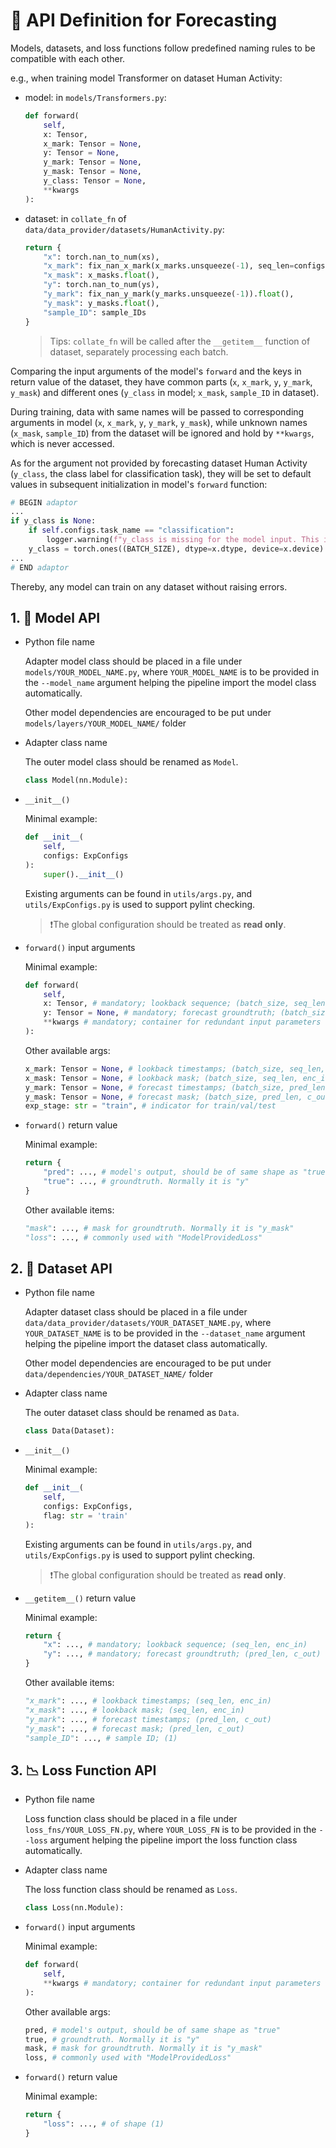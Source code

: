 # 🧩 API Definition for Forecasting

Models, datasets, and loss functions follow predefined naming rules to be compatible with each other.

e.g., when training model Transformer on dataset Human Activity:

- model: in `models/Transformers.py`:

    ```python
    def forward(
        self, 
        x: Tensor,
        x_mark: Tensor = None,
        y: Tensor = None,
        y_mark: Tensor = None,
        y_mask: Tensor = None,
        y_class: Tensor = None,
        **kwargs
    ):
    ```
- dataset: in `collate_fn` of `data/data_provider/datasets/HumanActivity.py`:

    ```python
    return {
        "x": torch.nan_to_num(xs),
        "x_mark": fix_nan_x_mark(x_marks.unsqueeze(-1), seq_len=configs.seq_len).float(),
        "x_mask": x_masks.float(),
        "y": torch.nan_to_num(ys),
        "y_mark": fix_nan_y_mark(y_marks.unsqueeze(-1)).float(),
        "y_mask": y_masks.float(),
        "sample_ID": sample_IDs
    }
    ```

    > Tips: `collate_fn` will be called after the `__getitem__` function of dataset, separately processing each batch.

Comparing the input arguments of the model's `forward` and the keys in return value of the dataset, they have common parts (`x`, `x_mark`, `y`, `y_mark`, `y_mask`) and different ones (`y_class` in model; `x_mask`, `sample_ID` in dataset).

During training, data with same names will be passed to corresponding arguments in model (`x`, `x_mark`, `y`, `y_mark`, `y_mask`), while unknown names (`x_mask`, `sample_ID`) from the dataset will be ignored and hold by `**kwargs`, which is never accessed.

As for the argument not provided by forecasting dataset Human Activity (`y_class`, the class label for classification task), they will be set to default values in subsequent initialization in model's `forward` function:

```python
# BEGIN adaptor
...
if y_class is None:
    if self.configs.task_name == "classification":
        logger.warning(f"y_class is missing for the model input. This is only reasonable when the model is testing flops!")
    y_class = torch.ones((BATCH_SIZE), dtype=x.dtype, device=x.device)
...
# END adaptor
```

Thereby, any model can train on any dataset without raising errors.

## 1. 🤖 Model API

- Python file name

    Adapter model class should be placed in a file under `models/YOUR_MODEL_NAME.py`, where `YOUR_MODEL_NAME` is to be provided in the `--model_name` argument helping the pipeline import the model class automatically.

    Other model dependencies are encouraged to be put under `models/layers/YOUR_MODEL_NAME/` folder
- Adapter class name

    The outer model class should be renamed as `Model`.
    ```python
    class Model(nn.Module):
    ```

- `__init__()`

    Minimal example:

    ```python
    def __init__(
        self,
        configs: ExpConfigs
    ):
        super().__init__()
    ```

    Existing arguments can be found in `utils/args.py`, and `utils/ExpConfigs.py` is used to support pylint checking.

    > ❗️The global configuration should be treated as **read only**.

- `forward()` input arguments

    Minimal example:

    ```python
    def forward(
        self, 
        x: Tensor, # mandatory; lookback sequence; (batch_size, seq_len, enc_in)
        y: Tensor = None, # mandatory; forecast groundtruth; (batch_size, pred_len, c_out)
        **kwargs # mandatory; container for redundant input parameters
    ):
    ```

    Other available args:

    ```python
    x_mark: Tensor = None, # lookback timestamps; (batch_size, seq_len, enc_in)
    x_mask: Tensor = None, # lookback mask; (batch_size, seq_len, enc_in)
    y_mark: Tensor = None, # forecast timestamps; (batch_size, pred_len, c_out)
    y_mask: Tensor = None, # forecast mask; (batch_size, pred_len, c_out)
    exp_stage: str = "train", # indicator for train/val/test
    ```

- `forward()` return value

    Minimal example: 

    ```python
    return {
        "pred": ..., # model's output, should be of same shape as "true"
        "true": ..., # groundtruth. Normally it is "y"
    }
    ```

    Other available items:

    ```python
    "mask": ..., # mask for groundtruth. Normally it is "y_mask"
    "loss": ..., # commonly used with "ModelProvidedLoss"
    ```

## 2. 💾 Dataset API

- Python file name

    Adapter dataset class should be placed in a file under `data/data_provider/datasets/YOUR_DATASET_NAME.py`, where `YOUR_DATASET_NAME` is to be provided in the `--dataset_name` argument helping the pipeline import the dataset class automatically.

    Other model dependencies are encouraged to be put under `data/dependencies/YOUR_DATASET_NAME/` folder
- Adapter class name

    The outer dataset class should be renamed as `Data`.
    ```python
    class Data(Dataset):
    ```

- `__init__()`

    Minimal example:

    ```python
    def __init__(
        self, 
        configs: ExpConfigs,
        flag: str = 'train'
    ):
    ```

    Existing arguments can be found in `utils/args.py`, and `utils/ExpConfigs.py` is used to support pylint checking.

    > ❗️The global configuration should be treated as **read only**.

- `__getitem__()` return value

    Minimal example:
    
    ```python
    return {
        "x": ..., # mandatory; lookback sequence; (seq_len, enc_in)
        "y": ..., # mandatory; forecast groundtruth; (pred_len, c_out)
    }
    ```

    Other available items:

    ```python
    "x_mark": ..., # lookback timestamps; (seq_len, enc_in)
    "x_mask": ..., # lookback mask; (seq_len, enc_in)
    "y_mark": ..., # forecast timestamps; (pred_len, c_out)
    "y_mask": ..., # forecast mask; (pred_len, c_out)
    "sample_ID": ..., # sample ID; (1)
    ```

## 3. 📉 Loss Function API

- Python file name

    Loss function class should be placed in a file under `loss_fns/YOUR_LOSS_FN.py`, where `YOUR_LOSS_FN` is to be provided in the `--loss` argument helping the pipeline import the loss function class automatically.

- Adapter class name

    The loss function class should be renamed as `Loss`.
    ```python
    class Loss(nn.Module):
    ```

- `forward()` input arguments

    Minimal example:

    ```python
    def forward(
        self, 
        **kwargs # mandatory; container for redundant input parameters
    ):
    ```

    Other available args:

    ```python
    pred, # model's output, should be of same shape as "true"
    true, # groundtruth. Normally it is "y"
    mask, # mask for groundtruth. Normally it is "y_mask"
    loss, # commonly used with "ModelProvidedLoss"
    ```

- `forward()` return value

    Minimal example: 

    ```python
    return {
        "loss": ..., # of shape (1)
    }
    ```

